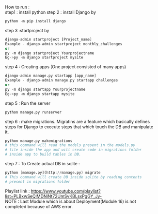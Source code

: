 How to run : <br />
step1 : install python
step 2 : install Django by 
```python
python -m pip install django
```
step 3 :startproject by
```python
django-admin startproject [Project_name]
Example - django-admin startproject monthly_challenges
or
py -m django startproject Yourprojectname
Eg->py -m django startproject mysite
```
step 4 : Creating apps (One project consisted of many apps) 
```python
django-admin manage.py startapp [app_name]
Example - django-admin manage.py startapp challenges
or
py -m django startapp Yourprojectname
Eg->py -m django startapp mysite
```
step 5 : Run the server
```python
python manage.py runserver
```
step 6 : make migrations.
Migratins are a feature which basically defines steps for Django to execute steps that which touch the DB and manipulate it.
```python
python manage.py makemigrations 
# this command will read the models present in the models.py
# file inside the app and will create code in migrations folder
# inside app to build tables in DB.
```
step 7 : To Create actual DB in sqlite : 
```python
python [manage.py](http://manage.py) migrate
# This command will create DB inside sqlite by reading contents
# present in migrations folder
```

Playlist link : https://www.youtube.com/playlist?list=PLBxwSeQlMDNiNt72UmSvKBLsxPgGY_Jy-  <br />
NOTE : 
Last Module which is about Deployment(Module 16) is not completed because of AWS error.
